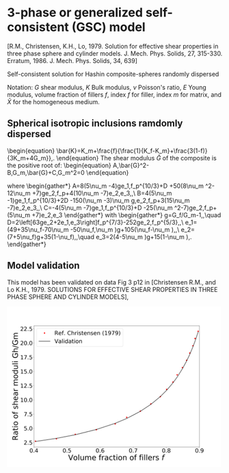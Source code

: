 # 3-phase or generalized self-consistent (GSC) model 
[R.M., Christensen, K.H., Lo, 1979. Solution for effective shear properties in three phase sphere and cylinder models. J. Mech. Phys. Solids, 27, 315-330. Erratum, 1986. J. Mech. Phys. Solids, 34, 639]

Self-consistent solution for Hashin composite-spheres randomly dispersed

Notation:
$G$ shear modulus, 
$K$ Bulk modulus, 
$\nu$ Poisson's ratio, 
$E$ Young modulus, 
volume fraction of fillers $f$,
index $f$ for filler, index $m$ for matrix, and $\bar{X}$ for the homogeneous medium.
## Spherical isotropic inclusions ramdomly dispersed
\begin{equation}
\bar{K}=K_m+\frac{f}{\frac{1}{K_f-K_m}+\frac{3(1-f)}{3K_m+4G_m}}\,.
\end{equation}
The shear modulus $\bar{G}$ of the composite is the positive root of:
\begin{equation}
A\,\bar{G}^2-B\,G_m\,\bar{G}+C\,G_m^2=0
\end{equation}

where
\begin{gather*}
A=8(5\nu_m -4)ge_1\,f_p^{10/3}+D
+50(8\nu_m ^2-12\nu_m +7)ge_2\,f_p+4(10\nu_m -7)e_2\,e_3\,,\\
B=4(5\nu_m -1)ge_1\,f_p^{10/3}+2D
-150(\nu_m -3)\nu_m g\,e_2\,f_p+3(15\nu_m -7)e_2\,e_3\,,\\
C=-4(5\nu_m -7)ge_1\,f_p^{10/3}+D
-25(\nu_m ^2-7)ge_2\,f_p+(5\nu_m +7)e_2\,e_3
\end{gather*}
with
\begin{gather*}
g=G_f/G_m-1\,,\quad
D=2\left[63ge_2+2e_1\,e_3\right]f_p^{7/3}-252ge_2\,f_p^{5/3}\,,\\
e_1=(49+35\nu_f-70\nu_m -50\nu_f\,\nu_m )g+105(\nu_f-\nu_m )\,,\\
e_2=(7+5\nu_f)g+35(1-\nu_f)\,,\quad
e_3=2(4-5\nu_m )g+15(1-\nu_m )\,.
\end{gather*}

## Model validation
This model has been validated on data  Fig 3 p12 in [Christensen R.M., and Lo K.H.,  1979. SOLUTIONS FOR EFFECTIVE SHEAR PROPERTIES IN THREE PHASE SPHERE AND CYLINDER MODELS],

<img src="model_descriptions/model_validate/GSC_Christensen_G.png" alt="drawing" width="500">

